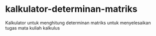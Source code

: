 # kalkulator-determinan-matriks
Kalkulator untuk menghitung determinan matriks untuk menyelesaikan tugas mata kuliah kalkulus
